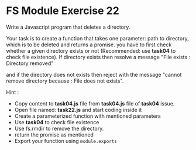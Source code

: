 # FS Module Exercise 22

Write a Javascript program that deletes a directory.

Your task is to create a function that takes one parameter: path to directory, which is to be deleted and returns a promise. you have to first check whether a given directory exists or not (Recommended: use **task04** to check file existence). If directory exists then resolve a message "File exists : Directory removed"

and if the directory does not exists then reject with the message "cannot remove directory because : File does not exists".

Hint :

- Copy content to **task04.js** file from **task04.js** file of **task04** issue.
- Open file named: **task22.js** and start coding inside it
- Create a parameterized function with mentioned parameters
- Use **task04** to check file existence
- Use fs.rmdir to remove the directory.
- return the promise as mentioned
- Export your function using `module.exports`
